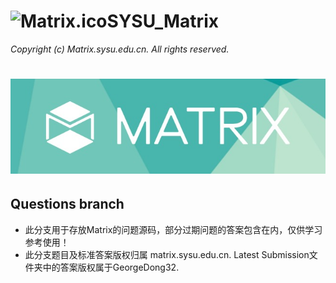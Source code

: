 # <img src="https://github.com/GeorgeDong32/SYSU_Matrix_2022/blob/main/Matrix.ico" alt="Matrix.ico" width="32">SYSU_Matrix
*Copyright (c) Matrix.sysu.edu.cn. All rights reserved.*
<h1 align="center">
  <img src="https://github.com/GeorgeDong32/SYSU_Matrix_2022/blob/main/Matrix_title.jpeg" alt="Matrix" width="600">
</h1>

## Questions branch

* 此分支用于存放Matrix的问题源码，部分过期问题的答案包含在内，仅供学习参考使用！
* 此分支题目及标准答案版权归属 matrix.sysu.edu.cn. Latest Submission文件夹中的答案版权属于GeorgeDong32. 